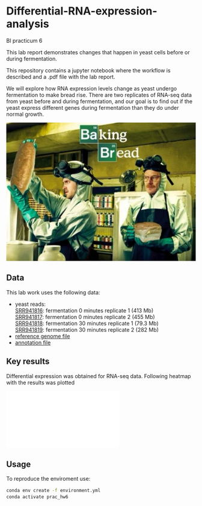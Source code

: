 # Differential-RNA-expression-analysis
BI practicum 6

This lab report demonstrates changes that happen in yeast cells before or during fermentation.

This repository contains a jupyter notebook where the workflow is described and a .pdf file with the lab report. 

We will explore how RNA expression levels change as yeast undergo fermentation to make bread rise. There are two replicates of RNA-seq data from yeast before and during fermentation, and our goal is to find out if the yeast express different genes during fermentation than they do under normal growth.

![Meme](img/baking_bread.jpg)

## Data

This lab work uses the following data:
- yeast reads: \
  [SRR941816](http://ftp.sra.ebi.ac.uk/vol1/fastq/SRR941/SRR941816/SRR941816.fastq.gz): fermentation 0 minutes replicate 1 (413 Mb) \
  [SRR941817](http://ftp.sra.ebi.ac.uk/vol1/fastq/SRR941/SRR941817/SRR941817.fastq.gz): fermentation 0 minutes replicate 2 (455 Mb) \
  [SRR941818](http://ftp.sra.ebi.ac.uk/vol1/fastq/SRR941/SRR941818/SRR941818.fastq.gz): fermentation 30 minutes replicate 1 (79.3 Mb) \
  [SRR941819](http://ftp.sra.ebi.ac.uk/vol1/fastq/SRR941/SRR941819/SRR941819.fastq.gz): fermentation 30 minutes replicate 2 (282 Mb) 
- [reference genome file](http://ftp.ncbi.nlm.nih.gov/genomes/all/GCF/000/146/045/GCF_000146045.2_R64/GCF_000146045.2_R64_genomic.fna.gz)
- [annotation file](http://ftp.ncbi.nlm.nih.gov/genomes/all/GCF/000/146/045/GCF_000146045.2_R64/GCF_000146045.2_R64_genomic.gff.gz)

## Key results

Differential expression was obtained for RNA-seq data. Following heatmap with the results was plotted

![Heatmap](output.pdf)

## Usage

To reproduce the enviroment use:
```bash
conda env create -f environment.yml
conda activate prac_hw6
```
